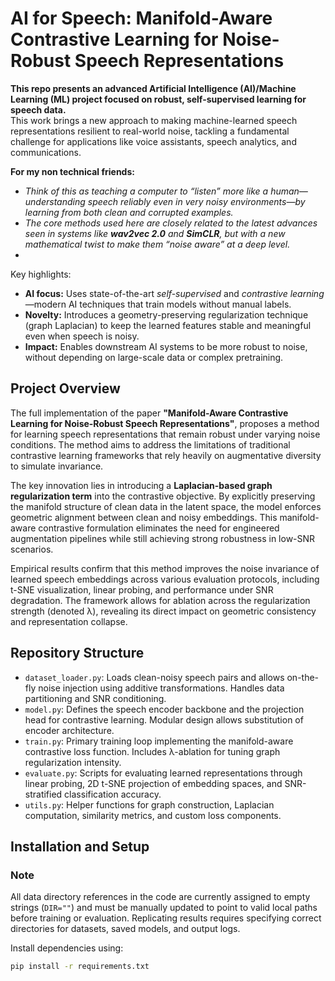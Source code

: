 # AI for Speech: Manifold-Aware Contrastive Learning for Noise-Robust Speech Representations

**This repo presents an advanced Artificial Intelligence (AI)/Machine Learning (ML) project focused on robust, self-supervised learning for speech data.**  
This work brings a new approach to making machine-learned speech representations resilient to real-world noise, tackling a fundamental challenge for applications like voice assistants, speech analytics, and communications.

**For my non technical friends:**
- _Think of this as teaching a computer to “listen” more like a human—understanding speech reliably even in very noisy environments—by learning from both clean and corrupted examples._
- _The core methods used here are closely related to the latest advances seen in systems like **wav2vec 2.0** and **SimCLR**, but with a new mathematical twist to make them “noise aware” at a deep level._
- 
Key highlights:
- **AI focus:** Uses state-of-the-art *self-supervised* and *contrastive learning*—modern AI techniques that train models without manual labels.
- **Novelty:** Introduces a geometry-preserving regularization technique (graph Laplacian) to keep the learned features stable and meaningful even when speech is noisy.
- **Impact:** Enables downstream AI systems to be more robust to noise, without depending on large-scale data or complex pretraining.

## Project Overview

The full implementation of the paper **"Manifold-Aware Contrastive Learning for Noise-Robust Speech Representations"**, proposes a method for learning speech representations that remain robust under varying noise conditions. The method aims to address the limitations of traditional contrastive learning frameworks that rely heavily on augmentative diversity to simulate invariance.

The key innovation lies in introducing a **Laplacian-based graph regularization term** into the contrastive objective. By explicitly preserving the manifold structure of clean data in the latent space, the model enforces geometric alignment between clean and noisy embeddings. This manifold-aware contrastive formulation eliminates the need for engineered augmentation pipelines while still achieving strong robustness in low-SNR scenarios.

Empirical results confirm that this method improves the noise invariance of learned speech embeddings across various evaluation protocols, including t-SNE visualization, linear probing, and performance under SNR degradation. The framework allows for ablation across the regularization strength (denoted λ), revealing its direct impact on geometric consistency and representation collapse.

## Repository Structure

- `dataset_loader.py`: Loads clean-noisy speech pairs and allows on-the-fly noise injection using additive transformations. Handles data partitioning and SNR conditioning.
- `model.py`: Defines the speech encoder backbone and the projection head for contrastive learning. Modular design allows substitution of encoder architecture.
- `train.py`: Primary training loop implementing the manifold-aware contrastive loss function. Includes λ-ablation for tuning graph regularization intensity.
- `evaluate.py`: Scripts for evaluating learned representations through linear probing, 2D t-SNE projection of embedding spaces, and SNR-stratified classification accuracy.
- `utils.py`: Helper functions for graph construction, Laplacian computation, similarity metrics, and custom loss components.

## Installation and Setup

### Note
All data directory references in the code are currently assigned to empty strings (`DIR=""`) and must be manually updated to point to valid local paths before training or evaluation. Replicating results requires specifying correct directories for datasets, saved models, and output logs.

Install dependencies using:

```bash
pip install -r requirements.txt
